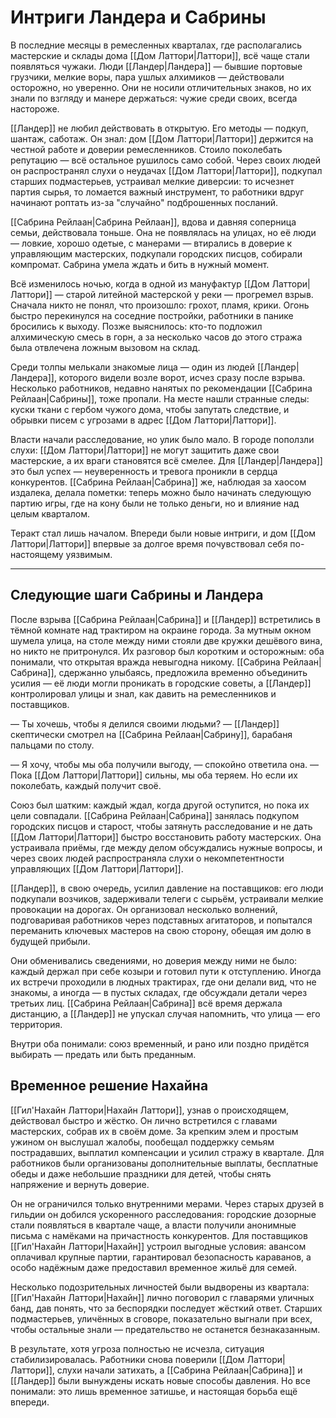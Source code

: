 # Интриги Ландера и Сабрины

В последние месяцы в ремесленных кварталах, где располагались мастерские и склады дома [[Дом Латтори|Латтори]], всё чаще стали появляться чужаки. Люди [[Ландер|Ландера]] — бывшие портовые грузчики, мелкие воры, пара ушлых алхимиков — действовали осторожно, но уверенно. Они не носили отличительных знаков, но их знали по взгляду и манере держаться: чужие среди своих, всегда настороже.

[[Ландер]] не любил действовать в открытую. Его методы — подкуп, шантаж, саботаж. Он знал: дом [[Дом Латтори|Латтори]] держится на честной работе и доверии ремесленников. Стоило поколебать репутацию — всё остальное рушилось само собой. Через своих людей он распространял слухи о неудачах [[Дом Латтори|Латтори]], подкупал старших подмастерьев, устраивал мелкие диверсии: то исчезнет партия сырья, то ломается важный инструмент, то работники вдруг начинают роптать из-за "случайно" подброшенных посланий.

[[Сабрина Рейлаан|Сабрина Рейлаан]], вдова и давняя соперница семьи, действовала тоньше. Она не появлялась на улицах, но её люди — ловкие, хорошо одетые, с манерами — втирались в доверие к управляющим мастерских, подкупали городских писцов, собирали компромат. Сабрина умела ждать и бить в нужный момент.

Всё изменилось ночью, когда в одной из мануфактур [[Дом Латтори|Латтори]] — старой литейной мастерской у реки — прогремел взрыв. Сначала никто не понял, что произошло: грохот, пламя, крики. Огонь быстро перекинулся на соседние постройки, работники в панике бросились к выходу. Позже выяснилось: кто-то подложил алхимическую смесь в горн, а за несколько часов до этого стража была отвлечена ложным вызовом на склад.

Среди толпы мелькали знакомые лица — один из людей [[Ландер|Ландера]], которого видели возле ворот, исчез сразу после взрыва. Несколько работников, недавно нанятых по рекомендации [[Сабрина Рейлаан|Сабрины]], тоже пропали. На месте нашли странные следы: куски ткани с гербом чужого дома, чтобы запутать следствие, и обрывки писем с угрозами в адрес [[Дом Латтори|Латтори]].

Власти начали расследование, но улик было мало. В городе поползли слухи: [[Дом Латтори|Латтори]] не могут защитить даже свои мастерские, а их враги становятся всё смелее. Для [[Ландер|Ландера]] это был успех — неуверенность и тревога проникли в сердца конкурентов. [[Сабрина Рейлаан|Сабрина]] же, наблюдая за хаосом издалека, делала пометки: теперь можно было начинать следующую партию игры, где на кону были не только деньги, но и влияние над целым кварталом.

Теракт стал лишь началом. Впереди были новые интриги, и дом [[Дом Латтори|Латтори]] впервые за долгое время почувствовал себя по-настоящему уязвимым.

---

## Следующие шаги Сабрины и Ландера

После взрыва [[Сабрина Рейлаан|Сабрина]] и [[Ландер]] встретились в тёмной комнате над трактиром на окраине города. За мутным окном шумела улица, на столе между ними стояли две кружки дешёвого вина, но никто не притронулся. Их разговор был коротким и осторожным: оба понимали, что открытая вражда невыгодна никому. [[Сабрина Рейлаан|Сабрина]], сдержанно улыбаясь, предложила временно объединить усилия — её люди могли проникать в городские советы, а [[Ландер]] контролировал улицы и знал, как давить на ремесленников и поставщиков.

— Ты хочешь, чтобы я делился своими людьми? — [[Ландер]] скептически смотрел на [[Сабрина Рейлаан|Сабрину]], барабаня пальцами по столу.

— Я хочу, чтобы мы оба получили выгоду, — спокойно ответила она. — Пока [[Дом Латтори|Латтори]] сильны, мы оба теряем. Но если их поколебать, каждый получит своё.

Союз был шатким: каждый ждал, когда другой оступится, но пока их цели совпадали. [[Сабрина Рейлаан|Сабрина]] занялась подкупом городских писцов и старост, чтобы затянуть расследование и не дать [[Дом Латтори|Латтори]] быстро восстановить работу мастерских. Она устраивала приёмы, где между делом обсуждались нужные вопросы, и через своих людей распространяла слухи о некомпетентности управляющих [[Дом Латтори|Латтори]].

[[Ландер]], в свою очередь, усилил давление на поставщиков: его люди подкупали возчиков, задерживали телеги с сырьём, устраивали мелкие провокации на дорогах. Он организовал несколько волнений, подговаривая работников через подставных агитаторов, и попытался переманить ключевых мастеров на свою сторону, обещая им долю в будущей прибыли.

Они обменивались сведениями, но доверия между ними не было: каждый держал при себе козыри и готовил пути к отступлению. Иногда их встречи проходили в людных трактирах, где они делали вид, что не знакомы, а иногда — в пустых складах, где обсуждали детали через третьих лиц. [[Сабрина Рейлаан|Сабрина]] всё время держала дистанцию, а [[Ландер]] не упускал случая напомнить, что улица — его территория.

Внутри оба понимали: союз временный, и рано или поздно придётся выбирать — предать или быть преданным.

## Временное решение Нахайна

[[Гил'Нахайн Латтори|Нахайн Латтори]], узнав о происходящем, действовал быстро и жёстко. Он лично встретился с главами мастерских, собрав их в своём доме. За крепким элем и простым ужином он выслушал жалобы, пообещал поддержку семьям пострадавших, выплатил компенсации и усилил стражу в квартале. Для работников были организованы дополнительные выплаты, бесплатные обеды и даже небольшие праздники для детей, чтобы снять напряжение и вернуть доверие.

Он не ограничился только внутренними мерами. Через старых друзей в гильдии он добился ускоренного расследования: городские дозорные стали появляться в квартале чаще, а власти получили анонимные письма с намёками на причастность конкурентов. Для поставщиков [[Гил'Нахайн Латтори|Нахайн]] устроил выгодные условия: авансом оплачивал крупные партии, гарантировал безопасность караванов, а особо надёжным даже предоставил временное жильё для семей.

Несколько подозрительных личностей были выдворены из квартала: [[Гил'Нахайн Латтори|Нахайн]] лично поговорил с главарями уличных банд, дав понять, что за беспорядки последует жёсткий ответ. Старших подмастерьев, уличённых в сговоре, показательно выгнали при всех, чтобы остальные знали — предательство не останется безнаказанным.

В результате, хотя угроза полностью не исчезла, ситуация стабилизировалась. Работники снова поверили [[Дом Латтори|Латтори]], слухи начали затихать, а [[Сабрина Рейлаан|Сабрина]] и [[Ландер]] были вынуждены искать новые способы давления. Но все понимали: это лишь временное затишье, и настоящая борьба ещё впереди. 